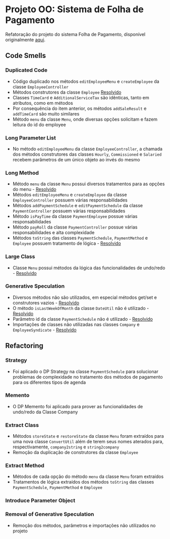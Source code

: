 # Projeto OO: Sistema de Folha de Pagamento

Refatoração do projeto do sistema Folha de Pagamento, disponível originalmente [aqui](https://github.com/marcio-henrique/Payroll).

## Code Smells

### Duplicated Code
- Código duplicado nos métodos `editEmployeeMenu` e `createEmployee` da classe `EmployeeController`
- Métodos construtores da classe `Employee` [Resolvido](#extract-class)
- Classes `TimeCard` e `AdditionalServiceTax` são idênticas, tanto em atributos, como em métodos
- Por consequência do item anterior, os métodos `addSaleResult` e `addTimeCard` são muito similares
- Método `menu` da classe `Menu`, onde diversas opções solicitam e fazem leitura do id do employee

### Long Parameter List
- No método `editEmployeeMenu` da classe `EmployeeController`, a chamada dos métodos construtores das classes `Hourly`,
`Commissioned` e `Salaried` recebem parâmetros de um único objeto ao invés do mesmo

### Long Method
- Método `menu` da classe `Menu` possui diversos tratamentos para as opções do menu - [Resolvido](#extract-method)
- Métodos `editEmployeeMenu` e `createEmployee` da classe `EmployeeController` possuem várias responsabilidades
- Métodos `addPaymentSchedule` e `editPaymentSchedule` da classe `PaymentController` possuem várias responsabilidades
- Método `isPayTime` da classe `PaymentEmployee` possue várias responsabilidades
- Método `payRoll` da classe `PaymentController` possue várias responsabilidades e alta complexidade
- Métodos `toString` das classes `PaymentSchedule`, `PaymentMethod` e `Employee` possuem tratamento de lógica - [Resolvido](#extract-method)

### Large Class
- Classe `Menu` possui métodos da lógica das funcionalidades de undo/redo - [Resolvido](#memento)

### Generative Speculation
- Diversos métodos não são utilizados, em especial métodos get/set e construtores vazios - [Resolvido](#removal-of-generative-speculation)
- O método `isLastWeekOfMonth` da classe `DateUtil` não é utilizado - [Resolvido](#removal-of-generative-speculation)
- Parâmetro id da classe `PaymentSchedule` não é utilizado - [Resolvido](#removal-of-generative-speculation)
- Importações de classes não utilizadas nas classes `Company` e `EmployeeSyndicate` - [Resolvido](#removal-of-generative-speculation)

## Refactoring

### Strategy
- Foi aplicado o DP Strategy na classe `PaymentSchedule` para solucionar problemas de complexidade no tratamento dos 
métodos de pagamento para os diferentes tipos de agenda

### Memento
- O DP Memento foi aplicado para prover as funcionalidades de undo/redo da Classe Company

### Extract Class
- Métodos `storeState` e `restoreState` da classe `Menu` foram extraídos para uma nova classe `ConvertUtil` além de terem
seus nomes aterados para, respectivamente, `company2string` e `string2company`
- Remoção da duplicação de construtores da classe `Employee`

### Extract Method
- Métodos de cada opção do método `menu` da classe `Menu` foram extraídos
- Tratamentos de lógica extraídos dos métodos `toString` das classes `PaymentSchedule`, `PaymentMethod` e `Employee`

### Introduce Parameter Object


### Removal of Generative Speculation
- Remoção dos métodos, parâmetros e importações não utilizados no projeto